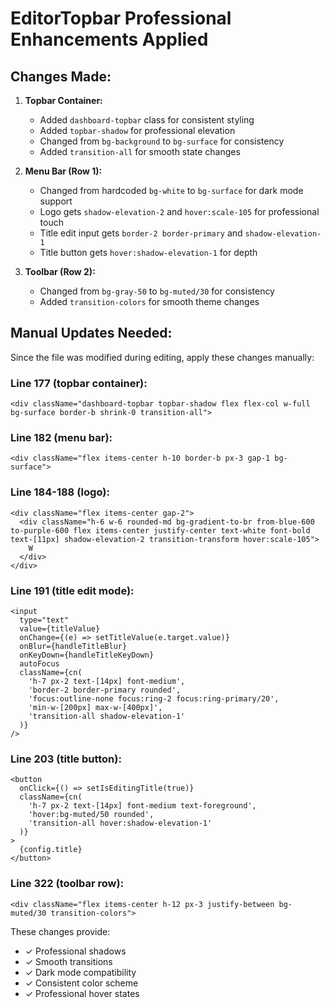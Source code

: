 # EditorTopbar Professional Enhancements Applied

## Changes Made:

1. **Topbar Container:**
   - Added `dashboard-topbar` class for consistent styling
   - Added `topbar-shadow` for professional elevation
   - Changed from `bg-background` to `bg-surface` for consistency
   - Added `transition-all` for smooth state changes

2. **Menu Bar (Row 1):**
   - Changed from hardcoded `bg-white` to `bg-surface` for dark mode support
   - Logo gets `shadow-elevation-2` and `hover:scale-105` for professional touch
   - Title edit input gets `border-2 border-primary` and `shadow-elevation-1`
   - Title button gets `hover:shadow-elevation-1` for depth

3. **Toolbar (Row 2):**
   - Changed from `bg-gray-50` to `bg-muted/30` for consistency
   - Added `transition-colors` for smooth theme changes

## Manual Updates Needed:

Since the file was modified during editing, apply these changes manually:

### Line 177 (topbar container):
```tsx
<div className="dashboard-topbar topbar-shadow flex flex-col w-full bg-surface border-b shrink-0 transition-all">
```

### Line 182 (menu bar):
```tsx
<div className="flex items-center h-10 border-b px-3 gap-1 bg-surface">
```

### Line 184-188 (logo):
```tsx
<div className="flex items-center gap-2">
  <div className="h-6 w-6 rounded-md bg-gradient-to-br from-blue-600 to-purple-600 flex items-center justify-center text-white font-bold text-[11px] shadow-elevation-2 transition-transform hover:scale-105">
    W
  </div>
</div>
```

### Line 191 (title edit mode):
```tsx
<input
  type="text"
  value={titleValue}
  onChange={(e) => setTitleValue(e.target.value)}
  onBlur={handleTitleBlur}
  onKeyDown={handleTitleKeyDown}
  autoFocus
  className={cn(
    'h-7 px-2 text-[14px] font-medium',
    'border-2 border-primary rounded',
    'focus:outline-none focus:ring-2 focus:ring-primary/20',
    'min-w-[200px] max-w-[400px]',
    'transition-all shadow-elevation-1'
  )}
/>
```

### Line 203 (title button):
```tsx
<button
  onClick={() => setIsEditingTitle(true)}
  className={cn(
    'h-7 px-2 text-[14px] font-medium text-foreground',
    'hover:bg-muted/50 rounded',
    'transition-all hover:shadow-elevation-1'
  )}
>
  {config.title}
</button>
```

### Line 322 (toolbar row):
```tsx
<div className="flex items-center h-12 px-3 justify-between bg-muted/30 transition-colors">
```

These changes provide:
- ✓ Professional shadows
- ✓ Smooth transitions
- ✓ Dark mode compatibility
- ✓ Consistent color scheme
- ✓ Professional hover states
